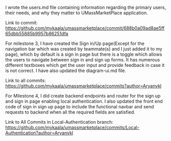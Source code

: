 I wrote the users.md file containing information regarding the primary users, their needs, and why they matter to UMassMarketPlace application. 

Link to commit: https://github.com/mykaala/umassmarketplace/commit/688b0a09ad8ae5ff65dbb55885b9957b86251dfa

For milestone 3, I have created the Sign in/Up page(Except for the navigation bar which was created by teammate(s) and I just added it to my page), which by default is a sign in page but there is a toggle which allows the users to navigate between sign in and sign up forms. It has numerous different textboxes which get the user input and provide feedback in case it is not correct. I have also updated the diagram-ui.md file.

Link to all commits: https://github.com/mykaala/umassmarketplace/commits?author=Aryanvkl 

For Milestone 4, I did create backend endpoints and router for the sign up and sign in page enabling local authentication. I also updated the front end code of sign in sign up page to include the functional navbar and send requests to backend when all the required fields are satisfied.

Link to All Commits in Local-Authentication branch: https://github.com/mykaala/umassmarketplace/commits/Local-Authentication?author=Aryanvkl
